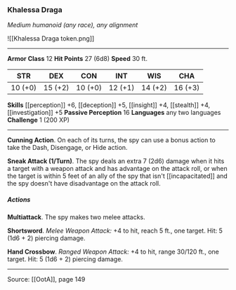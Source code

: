### Khalessa Draga
_Medium humanoid (any race), any alignment_

![[Khalessa Draga token.png]]


---

**Armor Class** 12
**Hit Points** 27 (6d8)
**Speed** 30 ft.

| STR     | DEX     | CON     | INT     | WIS     | CHA     |
|---------|---------|---------|---------|---------|---------|
| 10 (+0) | 15 (+2) | 10 (+0) | 12 (+1) | 14 (+2) | 16 (+3) |

**Skills** [[perception]] +6, [[deception]] +5, [[insight]] +4, [[stealth]] +4, [[investigation]] +5
**Passive Perception** 16
**Languages** any two languages
**Challenge** 1 (200 XP)

---

**Cunning Action**. On each of its turns, the spy can use a bonus action to take the Dash, Disengage, or Hide action.

**Sneak Attack (1/Turn)**. The spy deals an extra 7 (2d6) damage when it hits a target with a weapon attack and has advantage on the attack roll, or when the target is within 5 feet of an ally of the spy that isn't [[incapacitated]] and the spy doesn't have disadvantage on the attack roll.

##### Actions
**Multiattack**. The spy makes two melee attacks.

**Shortsword**. _Melee Weapon Attack:_ +4 to hit, reach 5 ft., one target. Hit: 5 (1d6 + 2) piercing damage.

**Hand Crossbow**. _Ranged Weapon Attack:_ +4 to hit, range 30/120 ft., one target. Hit: 5 (1d6 + 2) piercing damage.


---

Source: [[OotA]], page 149
